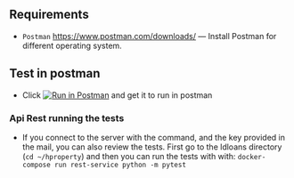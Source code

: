 ## Requirements

* `Postman` https://www.postman.com/downloads/
    — Install Postman for different operating system.
  
## Test in postman
* Click [![Run in Postman](https://run.pstmn.io/button.svg)](https://app.getpostman.com/run-collection/20133860-18a61172-c285-4bf5-a479-27f30b2b8447?action=collection%2Ffork&collection-url=entityId%3D20133860-18a61172-c285-4bf5-a479-27f30b2b8447%26entityType%3Dcollection%26workspaceId%3Df735ffb6-febe-4ea6-8f6d-7e49d20691b1)
and get it to run in postman

### Api Rest running the tests
* If you connect to the server with the command, and the key provided in the mail, you can also review the 
tests. First go to the ldloans directory (`cd ~/hproperty`) and then you can run the tests with with:
  `docker-compose run rest-service python -m pytest`